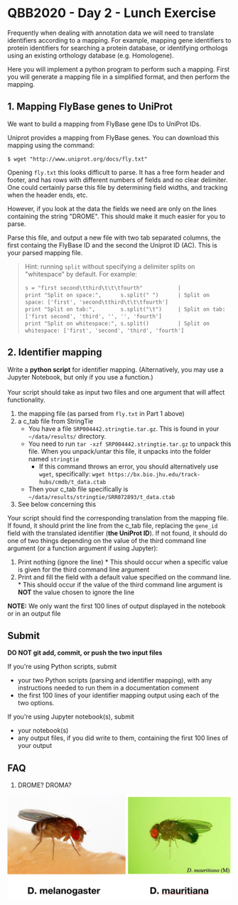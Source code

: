 # QBB2020 - Day 2 - Lunch Exercise

Frequently when dealing with annotation data we will need to translate
identifiers according to a mapping. For example, mapping gene identifiers
to protein identifiers for searching a protein database, or identifying
orthologs using an existing orthology database (e.g. Homologene).

Here you will implement a python program to perform such a mapping. First you
will generate a mapping file in a simplified format, and then perform the
mapping.

## 1. Mapping FlyBase genes to UniProt

We want to build a mapping from FlyBase gene IDs to UniProt IDs.

Uniprot provides a mapping from FlyBase genes. You can download this mapping
using the command:

```
$ wget "http://www.uniprot.org/docs/fly.txt"
```

Opening `fly.txt` this looks difficult to parse. It has a free form header
and footer, and has rows with different numbers of fields and no clear
delimiter. One could certainly parse this file by determining field widths,
and tracking when the header ends, etc.

However, if you look at the data the fields we need are only on the lines
containing the string "DROME". This should make it much easier for you to
parse.

Parse this file, and output a new file with two tab separated columns, the
first containg the FlyBase ID and the second the Uniprot ID (AC). This is your parsed mapping file.

> Hint: running `split` without specifying a delimiter splits on "whitespace"
> by default. For example:
> ```
> s = "first second\tthird\t\t\tfourth"           |
> print "Split on space:",      s.split(" ")      | Split on space: ['first', 'second\tthird\t\t\tfourth']
> print "Split on tab:",        s.split("\t")     | Split on tab: ['first second', 'third', '', '', 'fourth']
> print "Split on whitespace:", s.split()         | Split on whitespace: ['first', 'second', 'third', 'fourth']
> ```

## 2. Identifier mapping

Write a **python script** for identifier mapping. (Alternatively, you may use a Jupyter Notebook, but only if you use a function.) <br /><br />
Your script should take as input two files and one argument that will affect functionality.
  1. the mapping file (as parsed from `fly.txt` in Part 1 above)
  2. a c_tab file from StringTie
      * You have a file `SRP004442.stringtie.tar.gz`. This is found in your `~/data/results/` directory.
      * You need to run `tar -xzf SRP004442.stringtie.tar.gz` to unpack this file. When you unpack/untar this file, it unpacks into the folder named `stringtie`
          * If this command throws an error, you should alternatively use `wget`, specifically: `wget https://bx.bio.jhu.edu/track-hubs/cmdb/t_data.ctab`
      * Then your c_tab file specifically is `~/data/results/stringtie/SRR072893/t_data.ctab`
  3. See below concerning this


Your script should find the corresponding translation from the mapping file. If found, it should print the
line from the c_tab file, replacing the `gene_id` field with the translated
identifier (**the UniProt ID**). If not found, it should do one of two things depending on the value of the third command
line argument (or a function argument if using Jupyter):

  1. Print nothing (ignore the line)
    * This should occur when a specific value is given for the third command line argument
  2. Print and fill the field with a default value specified on the
     command line.
    * This should occur if the value of the third command line argument is **NOT** the value chosen to ignore the line

  **NOTE:** We only want the first 100 lines of output displayed in the notebook or in an output file

## Submit
**DO NOT git add, commit, or push the two input files**

If you're using Python scripts, submit
  - your two Python scripts (parsing and identifier mapping), with any instructions needed to run them in a documentation comment
  - the first 100 lines of your identifier mapping output using each of the two options.

If you're using Jupyter notebook(s), submit
  - your notebook(s)
  - any output files, if you did write to them, containing the first 100 lines of your output


## FAQ

1. DROME? DROMA?

![some flies](flies.png)
